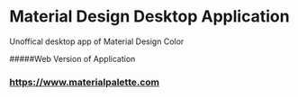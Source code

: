 # Material Design Desktop Application

Unoffical desktop app of Material Design Color

#####Web Version of Application 

### https://www.materialpalette.com